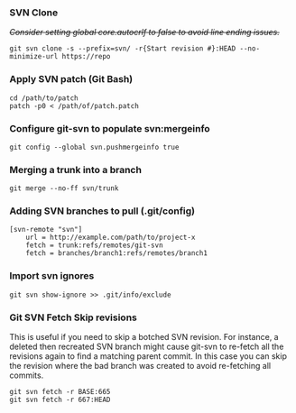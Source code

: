 ### SVN Clone ###
~~_Consider setting global core.autocrlf to false to avoid line ending issues._~~

    git svn clone -s --prefix=svn/ -r{Start revision #}:HEAD --no-minimize-url https://repo

### Apply SVN patch (Git Bash) ###
    cd /path/to/patch
    patch -p0 < /path/of/patch.patch
    
### Configure git-svn to populate svn:mergeinfo ###

    git config --global svn.pushmergeinfo true  
    
### Merging a trunk into a branch ###
    git merge --no-ff svn/trunk

### Adding SVN branches to pull (.git/config) ###

    [svn-remote "svn"]
        url = http://example.com/path/to/project-x
        fetch = trunk:refs/remotes/git-svn
        fetch = branches/branch1:refs/remotes/branch1

### Import svn ignores ###

    git svn show-ignore >> .git/info/exclude

### Git SVN Fetch Skip revisions ###
This is useful if you need to skip a botched SVN revision. For instance, a deleted then recreated SVN branch might cause git-svn to re-fetch all the revisions again to find a matching parent commit. In this case you can skip the revision where the bad branch was created to avoid re-fetching all commits.

    git svn fetch -r BASE:665
    git svn fetch -r 667:HEAD
